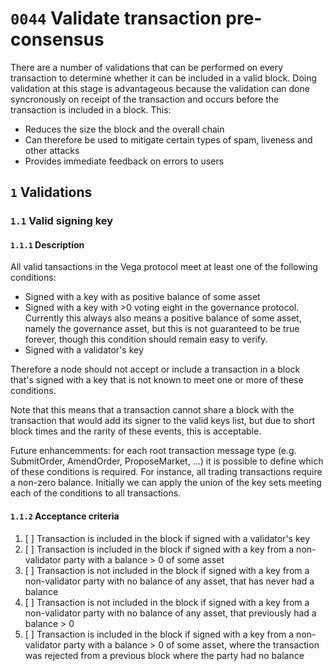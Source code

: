 # `0044` Validate transaction pre-consensus

There are a number of validations that can be performed on every transaction to determine whether it can be included in a valid block. Doing validation at this stage is advantageous because the validation can done syncronously on receipt of the transaction and occurs before the transaction is included in a block. This:

* Reduces the size the block and the overall chain 
* Can therefore be used to mitigate certain types of spam, liveness and other attacks
* Provides immediate feedback on errors to users


## `1` Validations


### `1.1` Valid signing key

#### `1.1.1` Description

All valid tansactions in the Vega protocol meet at least one of the following conditions:

* Signed with a key with as positive balance of some asset
* Signed with a key with >0 voting eight in the governance protocol. Currently this always also means a positive balance of some asset, namely the governance asset, but this is not guaranteed to be true forever, though this condition should remain easy to verify.
* Signed with a validator's key

Therefore a node should not accept or include a transaction in a block that's signed with a key that is not known to meet one or more of these conditions.

Note that this means that a transaction cannot share a block with the transaction that would add its signer to the valid keys list, but due to short block times and the rarity of these events, this is acceptable.

Future enhancemments: for each root transaction message type (e.g. SubmitOrder, AmendOrder, ProposeMarket, ...) it is possible to define which of these conditions is required. For instance, all trading transactions require a non-zero balance. Initially we can apply the union of the key sets meeting each of the conditions to all transactions.

#### `1.1.2` Acceptance criteria 

1. [ ] Transaction is included in the block if signed with a validator's key
1. [ ] Transaction is included in the block if signed with a key from a non-validator party with a balance > 0 of some asset
1. [ ] Transaction is not included in the block if signed with a key from a non-validator party with no balance of any asset, that has never had a balance
1. [ ] Transaction is not included in the block if signed with a key from a non-validator party with no balance of any asset, that previously had a balance > 0
1. [ ] Transaction is included in the block if signed with a key from a non-validator party with a balance > 0 of some asset, where the transaction was rejected from a previous block where the party had no balance